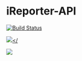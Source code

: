 # iReporter-API
[![Build Status](https://travis-ci.org/koechpetersn/iReporter-API.svg?branch=ch-test-endpoints-162337791)](https://travis-ci.org/koechpetersn/iReporter-API)

<a href="https://codeclimate.com/github/koechpetersn/iReporter-API/maintainability"><img src="https://api.codeclimate.com/v1/badges/8ad00b39780d187adb28/maintainability" /></

<a href="https://codeclimate.com/github/koechpetersn/iReporter-API/test_coverage"><img src="https://api.codeclimate.com/v1/badges/8ad00b39780d187adb28/test_coverage" /></a>